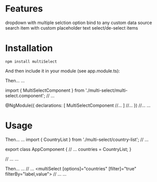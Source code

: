 # Features

dropdown with multiple selction option
bind to any custom data source
search item with custom placeholder text
select/de-select items

# Installation

`npm install multiSelect`


And then include it in your module (see app.module.ts):

Then...
...

import { MultiSelectComponent } from './multi-select/multi-select.component';
// ...

@NgModule({
  declarations: [
    MultiSelectComponent
	//...
  ]
  //...
})
//...
...

# Usage

Then...
...
import { CountryList } from './multi-select/country-list';
// ...

export class AppComponent {
  // ...
  countries = CountryList;
}

// ...
...

Then...
...
// ...
<multiSelect [options]="countries" [filter]="true" filterBy="label,value"></multiSelect>
// ...
...